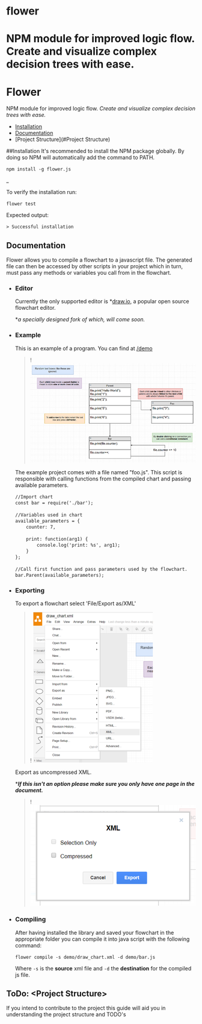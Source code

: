 # flower
NPM module for improved logic flow. Create and visualize complex decision trees with ease.
=======
# Flower
NPM module for improved logic flow. _Create and visualize complex decision trees with ease._

* [Installation](#Installation)
* [Documentation](#Documentation)
* [Project Structure](#Project Structure)


##Installation
It's recommended to install the NPM package globally. By doing so NPM will automatically add the command to PATH.
```
npm install -g flower.js
```

_

To verify the installation run:
```
flower test
```
Expected output:
```
> Successful installation
```

## Documentation

Flower allows you to compile a flowchart to a javascript file.
The generated file can then be accessed by other scripts in your project which in turn, must pass any methods or variables you call from in the flowchart.

* ### Editor
    Currently the only supported editor is *[draw.io](https://www.draw.io/), a popular open source flowchart editor.
    
    *_a specially designed fork of which, will come soon._

* ### Example  

    This is an example of a program. You can find at [/demo](https://github.com/PadLex/flower/tree/master/demo)
    
    >! ![example](images/example_small.PNG)
    
    The example project comes with a file named "foo.js". This script is responsible with calling functions from the compiled chart and
     passing available parameters.
     
     ```
     //Import chart
     const bar = require('./bar');
     
     //Variables used in chart
     available_parameters = {
         counter: 7,
     
         print: function(arg1) {
             console.log('print: %s', arg1);
         }
     };
     
     //Call first function and pass parameters used by the flowchart.
     bar.Parent(available_parameters);
     ```
     
     

* ### Exporting
    To export a flowchart select 'File/Export as/XML'
    
    >! ![example](images/selectXML_small.PNG)
    
    Export as uncompressed XML.
    
    ***_If this isn't an option please make sure you only have one page in the document._**
    
    >! ![example](images/uncompressed.PNG)
    
    
* ### Compiling 
    After having installed the library and saved your flowchart in the appropriate folder you can compile it into
     java script with the following command:
     
     ```
     flower compile -s demo/draw_chart.xml -d demo/bar.js
     ```
     
     Where `-s` is the **source** xml file and `-d` the **destination** for the compiled js file.
    
    
    
    



## ToDo: \<Project Structure\>

If you intend to contribute to the project this guide will aid you in understanding the project structure and TODO's
